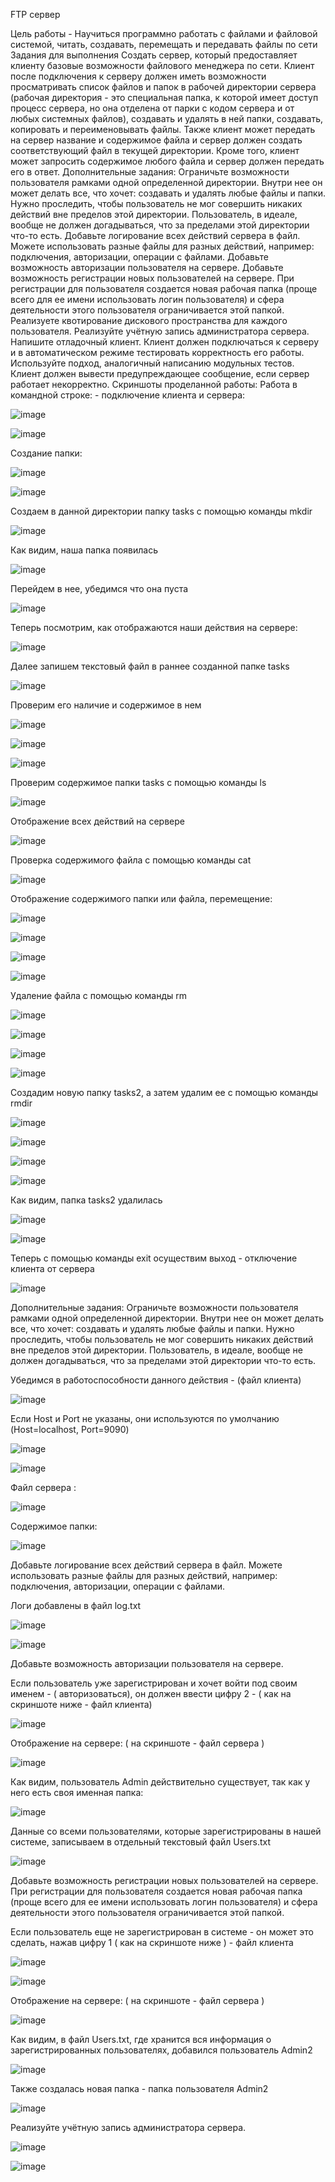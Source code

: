 FTP сервер


Цель работы - Научиться программно работать с файлами и файловой системой, читать, создавать, перемещать и передавать файлы по сети
Задания для выполнения
Создать сервер, который предоставляет клиенту базовые возможности файлового менеджера по сети. Клиент после подключения к серверу должен иметь возможности просматривать список файлов и папок в рабочей директории сервера (рабочая директория - это специальная папка, к которой имеет доступ процесс сервера, но она отделена от парки с кодом сервера и от любых системных файлов), создавать и удалять в ней папки, создавать, копировать и переименовывать файлы. Также клиент может передать на сервер название и содержимое файла и сервер должен создать соответствующий файл в текущей директории. Кроме того, клиент может запросить содержимое любого файла и сервер должен передать его в ответ.
Дополнительные задания:
Ограничьте возможности пользователя рамками одной определенной директории. Внутри нее он может делать все, что хочет: создавать и удалять любые файлы и папки. Нужно проследить, чтобы пользователь не мог совершить никаких действий вне пределов этой директории. Пользователь, в идеале, вообще не должен догадываться, что за пределами этой директории что-то есть.
Добавьте логирование всех действий сервера в файл. Можете использовать разные файлы для разных действий, например: подключения, авторизации, операции с файлами.
Добавьте возможность авторизации пользователя на сервере.
Добавьте возможность регистрации новых пользователей на сервере. При регистрации для пользователя создается новая рабочая папка (проще всего для ее имени использовать логин пользователя) и сфера деятельности этого пользователя ограничивается этой папкой.
Реализуете квотирование дискового пространства для каждого пользователя.
Реализуйте учётную запись администратора сервера.
Напишите отладочный клиент. Клиент должен подключаться к серверу и в автоматическом режиме тестировать корректность его работы. Используйте подход, аналогичный написанию модульных тестов. Клиент должен вывести предупреждающее сообщение, если сервер работает некорректно.
Скриншоты проделанной работы: 
Работа в командной строке:  - подключение клиента и сервера: 

![image](https://user-images.githubusercontent.com/92279258/146115305-47e567bb-3ad1-49f8-a8e9-43ba25ce25cf.png)


![image](https://user-images.githubusercontent.com/92279258/146114989-1afcc3ab-ba4a-470a-b2f2-6799427b25dc.png)

Создание папки:

![image](https://user-images.githubusercontent.com/92279258/146251059-4e18e827-87af-42e3-b3ce-0e97af644acf.png)

![image](https://user-images.githubusercontent.com/92279258/146251102-3bb345b0-35ef-4991-b119-36ae056c711c.png)

Создаем в данной директории папку tasks с помощью команды mkdir 

![image](https://user-images.githubusercontent.com/92279258/146251179-83d63d5c-d82f-42c1-bb0b-371a08afe156.png)

Как видим, наша папка появилась 

![image](https://user-images.githubusercontent.com/92279258/146251255-40a1e259-1016-450f-bd7e-a17c874cd1ad.png)

Перейдем в нее, убедимся что она пуста 

![image](https://user-images.githubusercontent.com/92279258/146251320-1af98d37-37c2-428d-ad98-64192802292c.png)

Теперь посмотрим, как отображаются наши действия на сервере:

![image](https://user-images.githubusercontent.com/92279258/146251502-e589bcc7-0c0e-4ba1-ad2b-1fd25df60ed8.png)

Далее запишем текстовый файл в раннее созданной папке tasks

![image](https://user-images.githubusercontent.com/92279258/146251703-c6ced06c-cde0-4fa5-b5f8-2530dd1c3c4d.png)

Проверим его наличие и содержимое в нем

![image](https://user-images.githubusercontent.com/92279258/146251856-38bb975d-4aa6-4128-9388-0b0cf1d38771.png)

![image](https://user-images.githubusercontent.com/92279258/146251885-9d31847a-84ef-44ee-9890-508e1be4ca48.png)

![image](https://user-images.githubusercontent.com/92279258/146251939-be02f92b-3672-44ff-8b34-a1bc321b5b01.png)

Проверим содержимое папки tasks с помощью команды ls

![image](https://user-images.githubusercontent.com/92279258/146252106-a0ed0abf-bf01-4f13-8283-00bd12713464.png)

Отображение всех действий на сервере 

![image](https://user-images.githubusercontent.com/92279258/146252191-c72fb695-d6bc-4fd0-977f-cf388b3dbfd6.png)

Проверка содержимого файла с помощью команды cat 

![image](https://user-images.githubusercontent.com/92279258/146253383-f84d953f-6944-42e1-b0fe-e065ee2b8276.png)


Отображение содержимого папки или файла, перемещение: 

![image](https://user-images.githubusercontent.com/92279258/146253485-4bb41c3a-8030-4a28-a765-39726d1818b8.png)


![image](https://user-images.githubusercontent.com/92279258/146253083-4b67af59-27f2-4184-929d-94321838ff7d.png)


![image](https://user-images.githubusercontent.com/92279258/146254290-78bb7076-c9e8-4f64-91ad-0c6d0bc73ec1.png)


![image](https://user-images.githubusercontent.com/92279258/146253552-ed7fdf4e-574d-47bf-a415-26a55b083719.png)


Удаление файла с помощью команды rm

![image](https://user-images.githubusercontent.com/92279258/146254529-ff984614-1fa6-4f98-81c5-21c4c07a59ab.png)

![image](https://user-images.githubusercontent.com/92279258/146253737-6e680665-7d27-4403-b3a0-c80e49870ac9.png)

![image](https://user-images.githubusercontent.com/92279258/146253815-02e271a8-5fa2-42ee-9abe-c4e6483b1b02.png)

![image](https://user-images.githubusercontent.com/92279258/146253843-30df9296-c4bf-46a2-84e1-af40cb291bbb.png)

Создадим новую папку tasks2, а затем удалим ее с помощью команды rmdir

![image](https://user-images.githubusercontent.com/92279258/146256662-5938a483-d312-481a-8a24-9c3e43e82950.png)

![image](https://user-images.githubusercontent.com/92279258/146256446-435ccd99-82b6-4120-b3c2-e2d55b5da616.png)

![image](https://user-images.githubusercontent.com/92279258/146256483-eab8acf8-d8a7-410d-ba8a-df1193a108c6.png)

![image](https://user-images.githubusercontent.com/92279258/146256533-a5669266-6fbd-479a-831b-127dc2bb941a.png)

Как видим, папка tasks2 удалилась 

![image](https://user-images.githubusercontent.com/92279258/146256631-ee72c23e-3d2a-411d-bbb5-129e0c033a5a.png)


![image](https://user-images.githubusercontent.com/92279258/146256767-db2dbd9d-ff5a-4e44-9735-31511d9cf276.png)

Теперь с помощью команды exit осуществим выход - отключение клиента от сервера

![image](https://user-images.githubusercontent.com/92279258/146256984-775c28c1-a309-494d-8b6c-fff4e7768716.png)

Дополнительные задания:
Ограничьте возможности пользователя рамками одной определенной директории. Внутри нее он может делать все, что хочет: создавать и удалять любые файлы и папки. Нужно проследить, чтобы пользователь не мог совершить никаких действий вне пределов этой директории. Пользователь, в идеале, вообще не должен догадываться, что за пределами этой директории что-то есть.

Убедимся в работоспособности данного действия - (файл клиента)

![image](https://user-images.githubusercontent.com/92279258/146257502-0ea22bf5-6140-4a24-a57b-45ce574bb22f.png)

Если Host и Port не указаны, они используются по умолчанию (Host=localhost, Port=9090)

![image](https://user-images.githubusercontent.com/92279258/146257961-1866d159-8908-4018-bc4d-00c2d0fe97a3.png)

![image](https://user-images.githubusercontent.com/92279258/146258012-5a1b7311-f1d7-4802-82f1-2ef120f90201.png)


Файл сервера : 

![image](https://user-images.githubusercontent.com/92279258/146257607-c89152e7-b771-42a7-934f-14401df0e86f.png)

Содержимое папки: 

![image](https://user-images.githubusercontent.com/92279258/146257873-0334c351-07bc-4b68-bf0e-f55bf2f0c3ff.png)

Добавьте логирование всех действий сервера в файл. Можете использовать разные файлы для разных действий, например: подключения, авторизации, операции с файлами.

Логи добавлены в файл log.txt

![image](https://user-images.githubusercontent.com/92279258/146258249-aca84e00-0099-4bfe-b8e2-0341a3e4c362.png)

![image](https://user-images.githubusercontent.com/92279258/146258279-f92e2c9d-8c0a-4bc7-a996-c16ae63397f6.png)

Добавьте возможность авторизации пользователя на сервере.

Если пользователь уже зарегистрирован и хочет войти под своим именем - ( авторизоваться), он должен ввести цифру 2 - ( как на скриншоте ниже - файл клиента)  

![image](https://user-images.githubusercontent.com/92279258/146258583-bc8be822-fea4-4ac0-b89b-d6f0a2448094.png)

Отображение на сервере: ( на скриншоте - файл сервера )

![image](https://user-images.githubusercontent.com/92279258/146258712-4b1ce8d5-dd55-4fc0-82e7-4c7dd046d9f2.png)

Как видим, пользователь Admin действительно существует, так как у него есть своя именная папка: 

![image](https://user-images.githubusercontent.com/92279258/146258865-271ce9c3-a632-4948-a9c5-201380167882.png)

Данные со всеми пользователями, которые зарегистрированы в нашей системе, записываем в отдельный текстовый файл Users.txt

![image](https://user-images.githubusercontent.com/92279258/146258987-68f4bf20-48ac-4458-869c-041753dc361a.png)

Добавьте возможность регистрации новых пользователей на сервере. При регистрации для пользователя создается новая рабочая папка (проще всего для ее имени использовать логин пользователя) и сфера деятельности этого пользователя ограничивается этой папкой.

Если пользователь еще не зарегистрирован в системе - он может это сделать, нажав цифру 1 ( как на скриншоте ниже ) - файл клиента 

![image](https://user-images.githubusercontent.com/92279258/146259459-93bfe4aa-4735-49ec-b8ed-19699f125b51.png)

![image](https://user-images.githubusercontent.com/92279258/146259530-42409455-a68b-4e8a-8462-3497ddb06e95.png)

Отображение на сервере: ( на скриншоте - файл сервера )

![image](https://user-images.githubusercontent.com/92279258/146259768-70745ceb-90d3-4d69-a5f3-3aa9b6d0ac3c.png)

Как видим, в файл Users.txt, где хранится вся информация о зарегистрированных пользователях, добавился пользователь Admin2 

![image](https://user-images.githubusercontent.com/92279258/146259891-791a1a8d-882b-427e-9e65-5d234e6213a9.png)

Также создалась новая папка - папка пользователя Admin2

![image](https://user-images.githubusercontent.com/92279258/146260024-b20e8abe-d3e0-47bf-802f-8513dcc27af3.png)

Реализуйте учётную запись администратора сервера.


![image](https://user-images.githubusercontent.com/92279258/146260094-635a02be-9fde-461b-b904-747c9104e22c.png)

![image](https://user-images.githubusercontent.com/92279258/146260137-c7a9756e-8592-487e-8683-1282efe7fe9c.png)













































